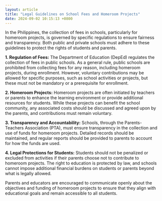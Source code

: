 ```yaml
---
layout: article
title: "Legal Guidelines on School Fees and Homeroom Projects"
date: 2024-09-02 10:15:13 +0800
---
```


<p>In the Philippines, the collection of fees in schools, particularly for homeroom projects, is governed by specific regulations to ensure fairness and transparency. Both public and private schools must adhere to these guidelines to protect the rights of students and parents.</p><p><strong>1. Regulation of Fees:</strong> The Department of Education (DepEd) regulates the collection of fees in public schools. As a general rule, public schools are prohibited from collecting fees for any reason, including homeroom projects, during enrollment. However, voluntary contributions may be allowed for specific purposes, such as school activities or projects, but these must not be mandatory or a prerequisite for enrollment.</p><p><strong>2. Homeroom Projects:</strong> Homeroom projects are often initiated by teachers or parents to enhance the learning environment or provide additional resources for students. While these projects can benefit the school community, any associated costs should be discussed and agreed upon by the parents, and contributions must remain voluntary.</p><p><strong>3. Transparency and Accountability:</strong> Schools, through the Parents-Teachers Association (PTA), must ensure transparency in the collection and use of funds for homeroom projects. Detailed records should be maintained, and regular reports should be provided to parents to account for how the funds are used.</p><p><strong>4. Legal Protections for Students:</strong> Students should not be penalized or excluded from activities if their parents choose not to contribute to homeroom projects. The right to education is protected by law, and schools cannot impose additional financial burdens on students or parents beyond what is legally allowed.</p><p>Parents and educators are encouraged to communicate openly about the objectives and funding of homeroom projects to ensure that they align with educational goals and remain accessible to all students.</p>